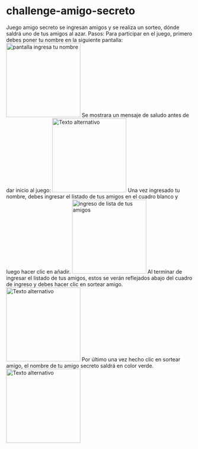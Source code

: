 # challenge-amigo-secreto
Juego amigo secreto se ingresan amigos y se realiza un sorteo, dónde saldrá uno de tus amigos al azar.
Pasos:
Para participar en el juego, primero debes poner tu nombre en la siguiente pantalla:
<img src="https://github.com/gloriagutierrez2025/challenge-amigo-secreto/imagenes-proyecto/consulta-nombre-participante.png" alt="pantalla ingresa tu nombre" width="200">
Se mostrara un mensaje de saludo antes de dar inicio al juego:
<img src="https://github.com/gloriagutierrez2025/challenge-amigo-secreto/imagenes-proyecto/respuesta-ingreso-nombre.png" alt="Texto alternativo" width="200">
Una vez ingresado tu nombre, debes ingresar el listado de tus amigos en el cuadro blanco y luego hacer clic en añadir.
<img src="https://github.com/gloriagutierrez2025/challenge-amigo-secreto/imagenes-proyecto/ingreso-lista-de-amigos.png" alt="ingreso de lista de tus amigos" width="200">
Al terminar de ingresar el listado de tus amigos, estos se verán reflejados abajo del cuadro de ingreso y debes hacer clic en sortear amigo.
<img src="https://github.com/gloriagutierrez2025/challenge-amigo-secreto/imagenes-proyecto/muestra-listado-amigos-ingresados.png" alt="Texto alternativo" width="200">
Por último una vez hecho clic en sortear amigo, el nombre de tu amigo secreto saldrá en color verde.
<img src="https://github.com/gloriagutierrez2025/challenge-amigo-secreto/imagenes-proyecto/sortear-amigo-muestra-tu-amigo-secreto.png" alt="Texto alternativo" width="200">



